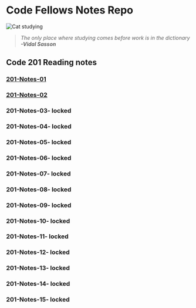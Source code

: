 # Code Fellows Notes Repo


![Cat studying](https://pbs.twimg.com/media/EcV0D7XX0AQj-1-?format=jpg&name=small)
> *The only place where studying comes before work is in the dictionary*
> ***-Vidal Sasson***


## Code 201 Reading notes

### [201-Notes-01](Code-201/class-01.md)
### [201-Notes-02](Code-201/Class-02.md)
### 201-Notes-03- locked
### 201-Notes-04- locked
### 201-Notes-05- locked
### 201-Notes-06- locked
### 201-Notes-07- locked
### 201-Notes-08- locked
### 201-Notes-09- locked
### 201-Notes-10- locked
### 201-Notes-11- locked
### 201-Notes-12- locked
### 201-Notes-13- locked
### 201-Notes-14- locked
### 201-Notes-15- locked



    
                  
    

          
            
